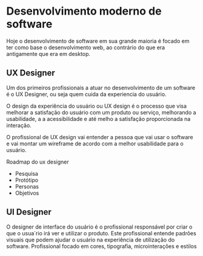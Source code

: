 # Desenvolvimento moderno de software

Hoje o desenvolvimento de software em sua grande maioria é focado em ter como base o desenvolvimento web, ao contrário do que era antigamente que era em desktop.

## UX Designer

Um dos primeiros profissionais a atuar no desenvolvimento de um software é o UX Designer, ou seja quem cuida da experiencia do usuário.

O design da experiência do usuário ou UX design é o processo que visa melhorar a satisfação do usuário com um produto ou serviço, melhorando a usabilidade, a a acessibilidade e até melho a satisfação proporcionada na interação.

O profissional de UX design vai entender a pessoa que vai usar o software e vai montar um wireframe de acordo com a melhor usabilidade para o usuário.

Roadmap do ux designer
* Pesquisa
* Protótipo
* Personas
* Objetivos

## UI Designer

O designer de interface do usuário é o profissional responsável por criar o que o usua´rio irá ver e utilizar o produto. Este profissional entende padrões visuais que podem ajudar o usuário na experiência de utilização do software.
Profissional focado em cores, tipografia, microinterações e estilos
